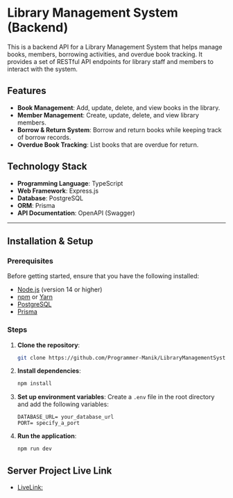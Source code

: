 
# Library Management System (Backend)

This is a backend API for a Library Management System that helps manage books, members, borrowing activities, and overdue book tracking. It provides a set of RESTful API endpoints for library staff and members to interact with the system.

## Features

- **Book Management**: Add, update, delete, and view books in the library.
- **Member Management**: Create, update, delete, and view library members.
- **Borrow & Return System**: Borrow and return books while keeping track of borrow records.
- **Overdue Book Tracking**: List books that are overdue for return.

## Technology Stack

- **Programming Language**: TypeScript
- **Web Framework**: Express.js
- **Database**: PostgreSQL
- **ORM**: Prisma
- **API Documentation**: OpenAPI (Swagger)

---

## Installation & Setup

### Prerequisites

Before getting started, ensure that you have the following installed:

- [Node.js](https://nodejs.org/) (version 14 or higher)
- [npm](https://npmjs.com) or [Yarn](https://yarnpkg.com/)
- [PostgreSQL](https://www.postgresql.org/)
- [Prisma](https://www.prisma.io/)

### Steps
1. **Clone the repository**:

   ```sh
   git clone https://github.com/Programmer-Manik/LibraryManagementSystem.git
   ```

2. **Install dependencies**:

   ```sh
   npm install
   ```

3. **Set up environment variables**:
   Create a `.env` file in the root directory and add the following variables:

   ```
   DATABASE_URL= your_database_url
   PORT= specify_a_port
   ```

4. **Run the application**:
   ```sh
   npm run dev
   ```

## Server Project Live Link 
- [LiveLink:](https://library-management-system-gilt.vercel.app/)
